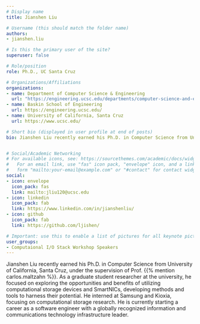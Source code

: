 ```yaml
---
# Display name
title: Jianshen Liu

# Username (this should match the folder name)
authors:
- jianshen.liu

# Is this the primary user of the site?
superuser: false

# Role/position
role: Ph.D., UC Santa Cruz

# Organizations/Affiliations
organizations:
- name: Department of Computer Science & Engineering
  url: "https://engineering.ucsc.edu/departments/computer-science-and-engineering"
- name: Baskin School of Engineering
  url: https://engineering.ucsc.edu/
- name: University of California, Santa Cruz
  url: https://www.ucsc.edu/

# Short bio (displayed in user profile at end of posts)
bio: Jianshen Liu recently earned his Ph.D. in Computer Science from University of California, Santa Cruz, under the supervision of Prof. {{% mention carlos.maltzahn %}}. As a graduate student researcher at the university, he focused on exploring the opportunities and benefits of utilizing computational storage devices and SmartNICs, developing methods and tools to harness their potential. He interned at Samsung and Kioxia, focusing on computational storage research. He is currently starting a career as a software engineer with a globally recognized information and communications technology infrastructure leader.


# Social/Academic Networking
# For available icons, see: https://sourcethemes.com/academic/docs/widgets/#icons
#   For an email link, use "fas" icon pack, "envelope" icon, and a link in the
#   form "mailto:your-email@example.com" or "#contact" for contact widget.
social:
- icon: envelope
  icon_pack: fas
  link: mailto:jliu120@ucsc.edu
- icon: linkedin
  icon_pack: fab
  link: https://www.linkedin.com/in/jianshenliu/
- icon: github
  icon_pack: fab
  link: https://github.com/ljishen/

# Important: use this to enable a list of pictures for all keynote pictures on the keynote speaker page.
user_groups:
- Computaional I/O Stack Workshop Speakers
---
```

Jianshen Liu recently earned his Ph.D. in Computer Science from University of California, Santa Cruz, under the supervision of Prof. {{% mention carlos.maltzahn %}}. As a graduate student researcher at the university, he focused on exploring the opportunities and benefits of utilizing computational storage devices and SmartNICs, developing methods and tools to harness their potential. He interned at Samsung and Kioxia, focusing on computational storage research. He is currently starting a career as a software engineer with a globally recognized information and communications technology infrastructure leader.

